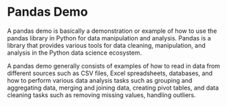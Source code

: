 # Pandas Demo
 A pandas demo is basically a demonstration or example of how to use the pandas library in Python for data manipulation and analysis. Pandas is a library that provides various tools for data cleaning, manipulation, and analysis in the Python data science ecosystem.

A pandas demo generally consists of examples of how to read in data from different sources such as CSV files, Excel spreadsheets, databases, and how to perform various data analysis tasks such as grouping and aggregating data, merging and joining data, creating pivot tables, and data cleaning tasks such as removing missing values, handling outliers.
